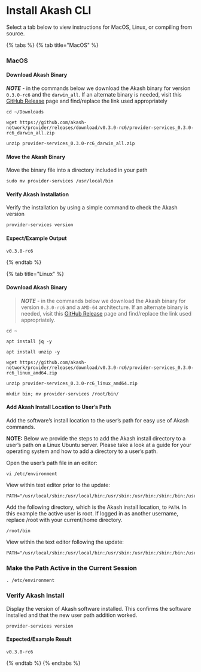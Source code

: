 # Install Akash CLI

Select a tab below to view instructions for MacOS, Linux, or compiling from source.

{% tabs %}
{% tab title="MacOS" %}
### MacOS

#### Download Akash Binary

_**NOTE**_ - in the commands below we download the Akash binary for version `0.3.0-rc6` and the `darwin_all`.  If an alternate binary is needed, visit this [GitHub Release](https://github.com/akash-network/provider/releases/tag/v0.3.0-rc6) page and find/replace the link used appropriately

```
cd ~/Downloads

wget https://github.com/akash-network/provider/releases/download/v0.3.0-rc6/provider-services_0.3.0-rc6_darwin_all.zip

unzip provider-services_0.3.0-rc6_darwin_all.zip
```

#### Move the Akash Binary

Move the binary file into a directory included in your path

```
sudo mv provider-services /usr/local/bin
```

#### Verify Akash Installation

Verify the installation by using a simple command to check the Akash version

```
provider-services version
```

#### Expect/Example Output

```
v0.3.0-rc6
```
{% endtab %}

{% tab title="Linux" %}
#### Download Akash Binary

> _**NOTE**_ - in the commands below we download the Akash binary for version `0.3.0-rc6` and a `AMD-64` architecture.  If an alternate binary is needed, visit this [GitHub Release](https://github.com/akash-network/provider/releases/tag/v0.3.0-rc6) page and find/replace the link used appropriately.

```
cd ~

apt install jq -y

apt install unzip -y

wget https://github.com/akash-network/provider/releases/download/v0.3.0-rc6/provider-services_0.3.0-rc6_linux_amd64.zip

unzip provider-services_0.3.0-rc6_linux_amd64.zip

mkdir bin; mv provider-services /root/bin/
```

#### Add Akash Install Location to User’s Path

Add the software’s install location to the user’s path for easy use of Akash commands.

**NOTE:** Below we provide the steps to add the Akash install directory to a user’s path on a Linux Ubuntu server. Please take a look at a guide for your operating system and how to add a directory to a user’s path.

Open the user’s path file in an editor:

```
vi /etc/environment
```

View within text editor prior to the update:

```
PATH="/usr/local/sbin:/usr/local/bin:/usr/sbin:/usr/bin:/sbin:/bin:/usr/games:/usr/local/games:/snap/bin"
```

Add the following directory, which is the Akash install location, to `PATH`. In this example the active user is root. If logged in as another username, replace /root with your current/home directory.

```
/root/bin
```

View within the text editor following the update:

```
PATH="/usr/local/sbin:/usr/local/bin:/usr/sbin:/usr/bin:/sbin:/bin:/usr/games:/usr/local/games:/snap/bin:/root/bin"
```

### Make the Path Active in the Current Session

```
. /etc/environment
```

### Verify Akash Install

Display the version of Akash software installed. This confirms the software installed and that the new user path addition worked.

```
provider-services version
```

#### Expected/Example Result

```
v0.3.0-rc6
```
{% endtab %}
{% endtabs %}
